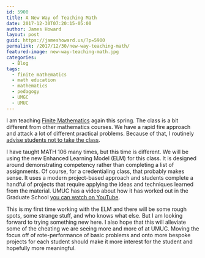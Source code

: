 ```yaml
---
id: 5900
title: A New Way of Teaching Math
date: 2017-12-30T07:20:15-05:00
author: James Howard
layout: post
guid: https://jameshoward.us/?p=5900
permalink: /2017/12/30/new-way-teaching-math/
featured-image: new-way-teaching-math.jpg
categories:
  - Blog
tags:
  - finite mathematics
  - math education
  - mathematics
  - pedagogy
  - UMGC
  - UMUC
---
```

I am teaching [Finite
Mathematics](https://www.umuc.edu/academic-programs/course-information.cfm?course=math106)
again this spring. The class is a bit different from other mathematics
courses. We have a rapid fire approach and attack a lot of different
practical problems. Because of that, I routinely [advise students
not to take the class](s2014/07/17/teaching-finite-mathematics/).

I have taught MATH 106 many times, but this time is different. We
will be using the new Enhanced Learning Model (ELM) for this class.
It is designed around demonstrating competency rather than completing
a list of assignments. Of course, for a credentialing class, that
probably makes sense. It uses a modern project-based approach and
students complete a handful of projects that require applying the
ideas and techniques learned from the material. UMUC has a video
about how it has worked out in the Graduate School [you can watch
on YouTube](https://www.youtube.com/watch?v=tHpk_e8g-FQ).

This is my first time working with the ELM and there will be some
rough spots, some strange stuff, and who knows what else. But I am
looking forward to trying something new here. I also hope that this
will alleviate some of the cheating we are seeing more and more of
at UMUC. Moving the focus off of rote-performance of basic problems
and onto more bespoke projects for each student should make it more
interest for the student and hopefully more meaningful.
